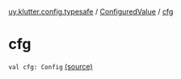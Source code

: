 [uy.klutter.config.typesafe](../index.md) / [ConfiguredValue](index.md) / [cfg](.)


# cfg

`val cfg: Config` [(source)](https://github.com/kohesive/klutter/blob/master/config-typesafe-jdk6/src/main/kotlin/uy/klutter/config/typesafe/TypesafeConfig_Ext.kt#L38)


